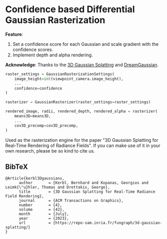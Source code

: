 # Confidence based Differential Gaussian Rasterization

**Feature**:
1. Set a confidence score for each Gaussian and scale gradient with the confidence scores.
2. Implement depth and alpha rendering.

**Acknowledge**: Thanks to the [3D Gaussian Splatting](https://github.com/graphdeco-inria/diff-gaussian-rasterization) and [DreamGaussian](https://github.com/ashawkey/diff-gaussian-rasterization). 

```python
raster_settings = GaussianRasterizationSettings(
    image_height=int(viewpoint_camera.image_height),
    ...
    confidence=confidence
)

rasterizer = GaussianRasterizer(raster_settings=raster_settings)

rendered_image, radii, rendered_depth, rendered_alpha = rasterizer(
    means3D=means3D,
    ...
    cov3D_precomp=cov3D_precomp,
)
```


Used as the rasterization engine for the paper "3D Gaussian Splatting for Real-Time Rendering of Radiance Fields". If you can make use of it in your own research, please be so kind to cite us.

<section class="section" id="BibTeX">
  <div class="container is-max-desktop content">
    <h2 class="title">BibTeX</h2>
    <pre><code>@Article{kerbl3Dgaussians,
      author       = {Kerbl, Bernhard and Kopanas, Georgios and Leimk{\"u}hler, Thomas and Drettakis, George},
      title        = {3D Gaussian Splatting for Real-Time Radiance Field Rendering},
      journal      = {ACM Transactions on Graphics},
      number       = {4},
      volume       = {42},
      month        = {July},
      year         = {2023},
      url          = {https://repo-sam.inria.fr/fungraph/3d-gaussian-splatting/}
}</code></pre>
  </div>
</section>
